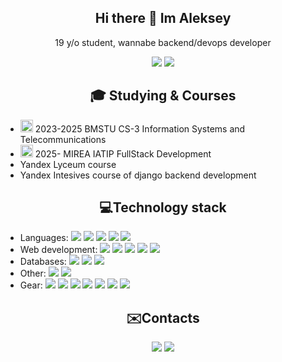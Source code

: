 <h2 align="center">Hi there 👋 Im Aleksey</h1>
<p align="center">19 y/o student, wannabe backend/devops developer</p>

<p align="center">
<img src="https://badges.pufler.dev/repos/sowwds"/>
<img src="https://badges.pufler.dev/commits/monthly/sowwds"/>
</p>
<h2 align="center">🎓 Studying & Courses</h2>

- <img src="https://www.iu3.bmstu.ru/Content/img/Logo_White_No-BG.png" width=20/> 2023-2025 BMSTU CS-3 Information Systems and Telecommunications
- <img src="https://priem.mirea.ru/images/template/new_logo.svg" width=20/> 2025- MIREA IATIP FullStack Development
- Yandex Lyceum course
- Yandex Intesives course of django backend development

<h2 align="center">💻Technology stack</h2>
<ul>
  <li>Languages: 
    <img src="https://img.shields.io/badge/-java-E34A86?style=flat-square&logo=java"/>
    <img src="https://img.shields.io/badge/python-3670A0?style=flat-square&logo=python&logoColor=ffdd54"/>
    <img src="https://img.shields.io/badge/-C++-00599C?style=flat-square&logo=c"/>
    <img src="https://img.shields.io/badge/c%23-%23239120.svg?style=flat-square&logo=csharp&logoColor=white"/>
    <img src="https://img.shields.io/badge/-JavaScript-black?style=flat-square&logo=javascript"/>
  </li>

  <li>Web development: 
    <img src="https://img.shields.io/badge/-HTML5-E34F26?style=flat-square&logo=html5&logoColor=white"/>
    <img src="https://img.shields.io/badge/-CSS3-1572B6?style=flat-square&logo=css3"/>
    <img src="https://img.shields.io/badge/-Bootstrap-563D7C?style=flat-square&logo=bootstrap"/>
    <img src="https://img.shields.io/badge/Django-092E20?style=flat-square&logo=django&logoColor=green"/>
    <img src="https://img.shields.io/badge/-Nodejs-black?style=flat-square&logo=Node.js"/>
  </li>
  <li>Databases: 
    <img src="https://img.shields.io/badge/mysql-4479A1.svg?style=flat-square&logo=mysql&logoColor=white"/>
    <img src="https://img.shields.io/badge/postgres-%23316192.svg?style=flat-square&logo=postgresql&logoColor=white"/>
    <img src="https://img.shields.io/badge/sqlite-%2307405e.svg?style=flat-square&logo=sqlite&logoColor=white"/>
  </li>
  <li>Other: 
    <img src="https://img.shields.io/badge/dotnet-180d40?style=flat-square&logo=dotnet"/>
    <img src="https://img.shields.io/badge/-Git-black?style=flat-square&logo=git"/>
  </li>
  <li>Gear:
    <img src="https://img.shields.io/badge/Windows%2011-%230079d5.svg?style=flat-square&logo=Windows%2011&logoColor=white"/>
    <img src="https://img.shields.io/badge/Ubuntu-E95420?style=flat-square&logo=ubuntu&logoColor=white"/>
    <img src="https://img.shields.io/badge/hyprland-111111?style=flat-square&logo=hyprland"/>
    <img src="https://img.shields.io/badge/Bash-4EAA25?style=falt-square&logo=gnubash&logoColor=white"/>
    <img src="https://img.shields.io/badge/Zsh-F15A24?logo=zsh&logoColor=fff"/>
    <img src="https://custom-icon-badges.demolab.com/badge/Visual%20Studio%20Code-0078d7.svg?logo=vsc&logoColor=white"/>
    <img src="https://img.shields.io/badge/Obsidian-%23483699.svg?&logo=obsidian&logoColor=white"/>
  </li>
</ul>
<h2 align="center">✉️Contacts</h2>
<p align="center">
<a href="mailto:aleksey4094@yandex.ru"><img src="https://img.shields.io/badge/aleksey4094@yandex.ru-D14836?logo=gmail&logoColor=white"/></a>
<a href="https://t.me/sowwds"><img src="https://img.shields.io/badge/@sowwds-2CA5E0?logo=telegram&logoColor=white"/></a>
